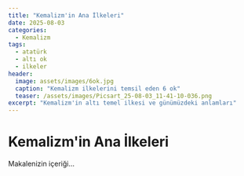 ```yaml
---
title: "Kemalizm'in Ana İlkeleri"
date: 2025-08-03
categories:
  - Kemalizm
tags:
  - atatürk
  - altı ok
  - ilkeler
header:
  image: assets/images/6ok.jpg
  caption: "Kemalizm ilkelerini temsil eden 6 ok"
  teaser: /assets/images/Picsart_25-08-03_11-41-10-036.png
excerpt: "Kemalizm'in altı temel ilkesi ve günümüzdeki anlamları"
---
```


# Kemalizm'in Ana İlkeleri

Makalenizin içeriği...
